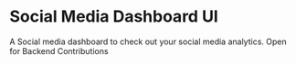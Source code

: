 # Social Media Dashboard UI

A Social media dashboard to check out your social media analytics. Open for Backend Contributions